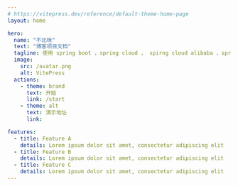 ```yaml
---
# https://vitepress.dev/reference/default-theme-home-page
layout: home

hero:
  name: "不北咪"
  text: "博客项目文档"
  tagline: 使用 spring boot ，spring cloud ， spirng cloud alibaba ，spring security ，ribitmq ，redis ，Elasticsearch 技术构建的博客项目
  image:
    src: /avatar.png
    alt: VitePress
  actions:
    - theme: brand
      text: 开始
      link: /start
    - theme: alt
      text: 演示地址
      link: 

features:
  - title: Feature A
    details: Lorem ipsum dolor sit amet, consectetur adipiscing elit
  - title: Feature B
    details: Lorem ipsum dolor sit amet, consectetur adipiscing elit
  - title: Feature C
    details: Lorem ipsum dolor sit amet, consectetur adipiscing elit
---
```


